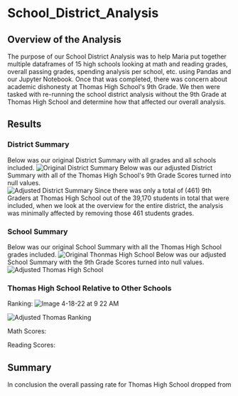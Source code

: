 # School_District_Analysis
## Overview of the Analysis
The purpose of our School District Analysis was to help Maria put together multiple dataframes of 15 high schools looking at math and reading grades, overall passing grades, spending analysis per school, etc. using Pandas and our Jupyter Notebook. Once that was completed, there was concern about academic dishonesty at Thomas High School's 9th Grade. We then were tasked with re-running the school district analysis without the 9th Grade at Thomas High School and determine how that affected our overall analysis.
## Results
### District Summary
Below was our original District Summary with all grades and all schools included.
![Original District Summary](https://user-images.githubusercontent.com/101950175/163832746-ec1d9a14-7c7f-4471-87b3-19cfc38fb72b.png)
Below was our adjusted District Summary with all of the Thomas High School's 9th Grade Scores turned into null values.  
![Adjusted District Summary](https://user-images.githubusercontent.com/101950175/163832759-23da95fe-1427-4f9d-98da-125372b0e547.png)
Since there was only a total of (461) 9th Graders at Thomas High School out of the 39,170 students in total that were included, when we look at the overview for the entire district, the analysis was minimally affected by removing those 461 students grades.  
### School Summary
Below was our original School Summary with all the Thomas High School grades included.
![Original Thonmas High School](https://user-images.githubusercontent.com/101950175/163838851-c9c3f28e-8359-45db-937b-7009bb280d69.png)
Below was our adjusted School Summary with the 9th Grade Scores turned into null values.
![Adjusted Thomas High School](https://user-images.githubusercontent.com/101950175/163837528-35d2ebd7-2884-4956-b8e8-15eac52f45d2.png)


### Thomas High School Relative to Other Schools
Ranking:
![Image 4-18-22 at 9 22 AM](https://user-images.githubusercontent.com/101950175/163840701-256fb147-e267-4cb9-9da9-06fcbebbb51f.png)


![Adjusted Thomas Ranking](https://user-images.githubusercontent.com/101950175/163840337-639a13c9-19e8-48a2-8afa-915349e46c87.png)

Math Scores:


Reading Scores:



## Summary
In conclusion the overall passing rate for Thomas High School dropped from 
